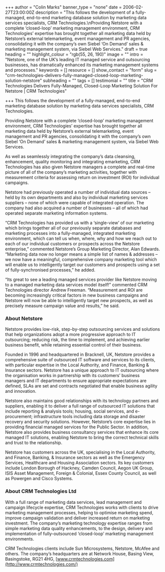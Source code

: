 +++
author = "Colin Marks"
banner_type = "none"
date = 2006-02-27T23:00:00Z
description = "This follows the development of a fully-managed, end-to-end marketing database solution by marketing data services specialists, CRM Technologies.\nProviding Netstore with a complete ‘closed-loop’ marketing management environment, CRM Technologies’ expertise has brought together all marketing data held by Netstore’s external telemarketing, event management and PR agencies, consolidating it with the company’s own Siebel ‘On Demand’ sales & marketing management system, via Siebel Web Services."
draft = true
heading = ""
highlight_colour = "rgb(55, 26, 190)"
image = ""
intro = "Netstore, one of the UK’s leading IT managed service and outsourcing businesses, has dramatically enhanced its marketing management systems and processes."
keywords = []
resource = []
show_contact = "form"
slug = "crm-technologies-delivers-fully-managed-closed-loop-marketing-solution-netstore"
subheading = ""
tags = []
testimonial = ""
title = "CRM Technologies Delivers Fully-Managed, Closed-Loop Marketing Solution For Netstore | CRM Technologies"

+++
This follows the development of a fully-managed, end-to-end marketing database solution by marketing data services specialists, CRM Technologies.

Providing Netstore with a complete ‘closed-loop’ marketing management environment, CRM Technologies’ expertise has brought together all marketing data held by Netstore’s external telemarketing, event management and PR agencies, consolidating it with the company’s own Siebel ‘On Demand’ sales & marketing management system, via Siebel Web Services.

As well as seamlessly integrating the company’s data cleansing, enhancement, quality monitoring and integrating emarketing, CRM Technologies has also given Netstore managers a complete and real-time picture of all of the company’s marketing activities, together with measurement criteria for assessing return on investment (ROI) for individual campaigns.

Netstore had previously operated a number of individual data sources – held by its own departments and also by individual marketing services suppliers – none of which were capable of integrated operation. The company had also acquired a number of businesses – all of which had operated separate marketing information systems.

“CRM Technologies has provided us with a ‘single-view’ of our marketing which brings together all of our previously separate databases and marketing processes into a fully-managed, integrated marketing environment, which can tell us when, where, why and how we reach out to each of our individual customers or prospects across the Netstore enterprise,” commented Netstore’s Group Marketing Director, Alan Edwards. “Marketing data now no longer means a simple list of names & addresses – we now have a meaningful, comprehensive company marketing tool which will enable us to intelligently target our customers and prospects using a set of fully-synchronised processes,” he added.

“Its great to see a leading managed services provider like Netstore moving to a managed marketing data services model itself!” commented CRM Technologies director Andrew Freeman. “Measurement and ROI are becoming increasingly critical factors in new business campaigns and Netstore will now be able to intelligently target new prospects, as well as precisely measure campaign value and results,” he said.

### About Netstore

Netstore provides low-risk, step-by-step outsourcing services and solutions that help organizations adopt a more progressive approach to IT outsourcing; reducing risk, the time to implement, and achieving earlier business benefit, while retaining essential control of their business.

Founded in 1996 and headquartered in Bracknell, UK, Netstore provides a comprehensive suite of outsourced IT software and services to its clients, with particular expertise in the Local Authority, and Finance, Banking & Insurance sectors. Netstore has a unique approach to IT outsourcing where the organisation works in partnership with its customers’ business managers and IT departments to ensure appropriate expectations are defined, SLAs are set and contracts negotiated that enable business agility and innovation.

Netstore also maintains good relationships with its technology partners and suppliers, enabling it to deliver a full range of outsourced IT solutions that include reporting & analysis tools; housing, social services, and e-procurement; infrastructure tools including data storage and disaster recovery and security solutions. However, Netstore’s core expertise lies in providing financial managed services for the Public Sector. In addition, Netstore also provides business consultancy services that enhance its core managed IT solutions, enabling Netstore to bring the correct technical skills and trust to the relationship.

Netstore has customers across the UK, specialising in the Local Authority, and Finance, Banking, & Insurance sectors as well as the Emergency Services, Healthcare and Housing Association sectors. Its key customers include London Borough of Hackney, Camden Council, Aegon UK Group, ISIS Asset Management, Foreign & Colonial, Essex County Council, as well as Powergen and Cisco Systems.

### About CRM Technologies Ltd

With a full range of marketing data services, lead management and campaign lifecycle expertise, CRM Technologies works with clients to drive marketing management processes, helping to optimise marketing spend, improve campaign validation and deliver increased return on marketing investment. The company’s marketing technology expertise ranges from simple marketing data quality enhancements, to the design, delivery and implementation of fully-outsourced ‘closed-loop’ marketing management environments.

CRM Technologies clients include Sun Microsystems, Netstore, McAfee and others. The company’s headquarters are at Network House, Basing View, Basingstoke, RG21 4HG, [www.crmtechnologies.com](http://www.crmtechnologies.com/)